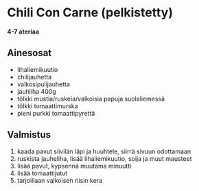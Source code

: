 # Chili Con Carne (pelkistetty)

**4-7 ateriaa**


## Ainesosat

- lihaliemikuutio
- chilijauhetta
- valkosipulijauhetta
- jauhliha 400g
- tölkki mustia/ruskeia/valkoisia papuja suolaliemessä
- tölkki tomaattimurska
- pieni purkki tomaattipyrettä



## Valmistus

1. kaada pavut siivilän läpi ja huuhtele, siirrä sivuun odottamaan
2. ruskista jauheliha, lisää lihaliemikuutio, soija ja muut mausteet
3. lisää pavut, kypsennä muutama minuutti
4. lisää tomaattijutut
5. tarjoillaan valkoisen riisin kera

